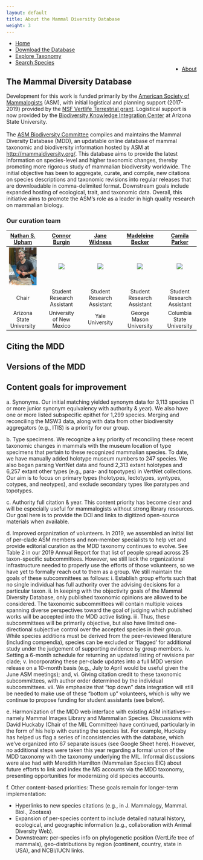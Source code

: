 ```yaml
---
layout: default
title: About the Mammal Diversity Database
weight: 3
---
```



<ul>
<li><a href="/index.html">Home</a></li>
<li><a href="assets/data/mdd.csv">Download the Database</a></li>
<li><a href="taxa.html">Explore Taxonomy</a></li>
<li><a href="explore.html">Search Species</a></li>
<li style="float:right"><a href="about.html">About</a></li>
</ul>


<h2 class="about-header">The Mammal Diversity Database</h2>
<p class="about-body">
Development for this work is funded primarily by the <a href='http://www.mammalsociety.org/'>American Society of Mammalogists</a> (ASM), with initial logistical and planning support (2017-2019) provided by the <a href='http://vertlife.org/grant/'>NSF Vertlife Terrestrial grant</a>. Logistical support is now provided by the <a href='https://biokic.asu.edu/'>Biodiversity Knowledge Integration Center</a> at Arizona State University.
<br>
<br>
The <a href='http://www.mammalsociety.org/committees/biodiversity'>ASM Biodiversity Committee</a> compiles and maintains the Mammal Diversity Database (MDD), an updatable online database of mammal taxonomic and biodiversity information hosted by ASM at <a href='http://mammaldiversity.org/'>http://mammaldiversity.org/</a>. This database aims to provide the latest information on species-level and higher taxonomic changes, thereby promoting more rigorous study of mammalian biodiversity worldwide. The initial objective has been to aggregate, curate, and compile, new citations on species descriptions and taxonomic revisions into regular releases that are downloadable in comma-delimited format. Downstream goals include expanded hosting of ecological, trait, and taxonomic data. Overall, this initiative aims to promote the ASM’s role as a leader in high quality research on mammalian biology. 
</p>

<h3 class="about-header">Our curation team</h3>
<p class="about-body">

| [Nathan S. Upham](https://n8u.org)  |  | [Connor Burgin]()  | |  [Jane Widness]()  | | [Madeleine Becker]()   |  | [Camila Parker]()  |
|:----:   |:----: |:----: |:----: |:----: |:----:   |:----:   |:----:   |:----:   |
| <img src="/assets/images/team_images/Nate.jpg" height="100" />  |  | <img src="/assets/images/team_images/" height="100" />  |  | <img src="/assets/images/team_images/" height="100" />  |  | <img src="/assets/images/team_images/" height="100" />  |  | <img src="/assets/images/team_images/" height="100" />  |
| Chair  |  | Student Research Assistant |  | Student Research Assistant  |  | Student Research Assistant  |  | Student Research Assistant  |
| Arizona State University  |  | University of New Mexico |  | Yale University  |  | George Mason University  |  | Columbia State University  |



</p>


<h2 class="about-header">Citing the MDD</h2>
<p class="about-body">

</p>


<h2 class="about-header">Versions of the MDD</h2>
<p class="about-body">


</p>



<h2 class="about-header">Content goals for improvement</h2>
<p class="about-body">


a.	Synonyms. Our initial matching yielded synonym data for 3,113 species (1 or more junior synonym equivalency with authority & year). We also have one or more listed subspecific epithet for 1,299 species. Merging and reconciling the MSW3 data, along with data from other biodiversity aggregators (e.g., ITIS) is a priority for our group.

b.	Type specimens. We recognize a key priority of reconciling these recent taxonomic changes in mammals with the museum location of type specimens that pertain to these recognized mammalian species. To date, we have manually added holotype museum numbers to 247 species. We also began parsing VertNet data and found 2,313 extant holotypes and 6,257 extant other types (e.g., para- and topotypes) in VertNet collections. Our aim is to focus on primary types (holotypes, lectotypes, syntypes, cotypes, and neotypes), and exclude secondary types like paratypes and topotypes.

c.	Authority full citation & year. This content priority has become clear and will be especially useful for mammalogists without strong library resources. Our goal here is to provide the DOI and links to digitized open-source materials when available.

d.	Improved organization of volunteers. In 2019, we assembled an initial list of per-clade ASM members and non-member specialists to help vet and provide editorial curation as the MDD taxonomy continues to evolve. See Table 2 in our 2019 Annual Report for that list of people spread across 25 taxon-specific subcommittees. However, we still lack the organizational infrastructure needed to properly use the efforts of those volunteers, so we have yet to formally reach out to them as a group. We still maintain the goals of these subcommittees as follows: 
i.	Establish group efforts such that no single individual has full authority over the advising decisions for a particular taxon. 
ii.	In keeping with the objectivity goals of the Mammal Diversity Database, only published taxonomic opinions are allowed to be considered. The taxonomic subcommittees will contain multiple voices spanning diverse perspectives toward the goal of judging which published works will be accepted into the MDD active listing. 
iii.	Thus, these subcommittees will be primarily objective, but also have limited one-directional subjective control over the accepted species in their group. While species additions must be derived from the peer-reviewed literature (including compendia), species can be excluded or ‘flagged’ for additional study under the judgement of supporting evidence by group members. 
iv.	Setting a 6-month schedule for returning an updated listing of revisions per clade; 
v.	Incorporating these per-clade updates into a full MDD version release on a 10-month basis (e.g., July to April would be useful given the June ASM meetings); and,
vi.	Giving citation credit to these taxonomic subcommittees, with author order determined by the individual subcommittees.
vii.	We emphasize that “top down” data integration will still be needed to make use of these “bottom up” volunteers, which is why we continue to propose funding for student assistants (see below).

e.	Harmonization of the MDD web interface with existing ASM initiatives—namely Mammal Images Library and Mammalian Species. Discussions with David Huckaby (Chair of the MIL Committee) have continued, particularly in the form of his help with curating the species list. For example, Huckaby has helped us flag a series of inconsistencies with the database, which we’ve organized into 67 separate issues (see Google Sheet here). However, no additional steps were taken this year regarding a formal union of the MDD taxonomy with the taxonomy underlying the MIL. Informal discussions were also had with Meredith Hamilton (Mammalian Species EIC) about future efforts to link and index the MS accounts via the MDD taxonomy, presenting opportunities for modernizing old species accounts.

f.	Other content-based priorities: These goals remain for longer-term implementation: 
-	Hyperlinks to new species citations (e.g., in J. Mammalogy, Mammal. Biol., Zootaxa)
-	Expansion of per-species content to include detailed natural history, ecological, and geographic information (e.g., collaboration with Animal Diversity Web).
-	Downstream: per-species info on phylogenetic position (VertLife tree of mammals), geo-distributions by region (continent, country, state in USA), and NCBI/IUCN links.




</p>


